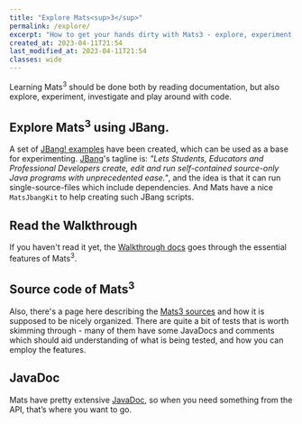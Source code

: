 ```yaml
---
title: "Explore Mats<sup>3</sup>"
permalink: /explore/
excerpt: "How to get your hands dirty with Mats3 - explore, experiment, investigate, play around"
created_at: 2023-04-11T21:54
last_modified_at: 2023-04-11T21:54
classes: wide
---
```


Learning Mats<sup>3</sup> should be done both by reading documentation, but also explore, experiment, investigate
and play around with code.

## Explore Mats<sup>3</sup> using JBang. 

A set of [JBang! examples](/explore/jbang-mats/) have been created, which can be used as a base for
experimenting. [JBang](https://jbang.dev/)'s tagline is: *"Lets Students, Educators and Professional Developers create,
edit and run self-contained source-only Java programs with unprecedented ease."*, and the idea is that it can run
single-source-files which include dependencies. And Mats have a nice `MatsJbangKit` to help creating such JBang scripts.

## Read the Walkthrough

If you haven't read it yet, the [Walkthrough docs](http://localhost:4000/docs/message-oriented-rpc/) goes through the
essential features of Mats<sup>3</sup>.

## Source code of Mats<sup>3</sup>

Also, there's a page here describing the [Mats3 sources](/explore/mats-source-code/) and how it is supposed to be
nicely organized. There are quite a bit of tests that is worth skimming through - many of them have some JavaDocs and
comments which should aid understanding of what is being tested, and how you can employ the features.

## JavaDoc

Mats have pretty extensive [JavaDoc](/javadoc/), so when you need something from the API, that’s where you want to go.